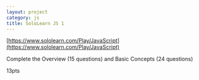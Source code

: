```yaml
---
layout: project
category: js
title: SoloLearn JS 1
---
```


[https://www.sololearn.com/Play/JavaScript](https://www.sololearn.com/Play/JavaScript)

Complete the Overview (15 questions) and Basic Concepts (24 questions)

13pts
